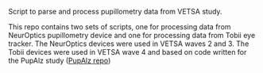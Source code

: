 Script to parse and process pupillometry data from VETSA study.

This repo contains two sets of scripts, one for processing data from NeurOptics pupillometry device and one for processing data from Tobii eye tracker. The NeurOptics devices were used in VETSA waves 2 and 3. The Tobii devices were used in VETSA wave 4 and based on code written for the PupAlz study ([PupAlz repo](https://github.com/jelman/PupAlz))